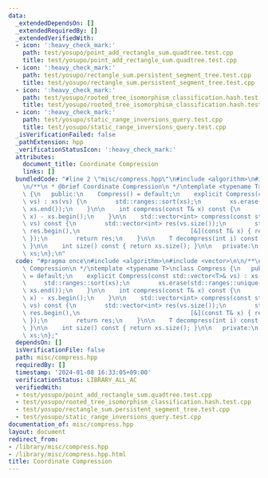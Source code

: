 ```yaml
---
data:
  _extendedDependsOn: []
  _extendedRequiredBy: []
  _extendedVerifiedWith:
  - icon: ':heavy_check_mark:'
    path: test/yosupo/point_add_rectangle_sum.quadtree.test.cpp
    title: test/yosupo/point_add_rectangle_sum.quadtree.test.cpp
  - icon: ':heavy_check_mark:'
    path: test/yosupo/rectangle_sum.persistent_segment_tree.test.cpp
    title: test/yosupo/rectangle_sum.persistent_segment_tree.test.cpp
  - icon: ':heavy_check_mark:'
    path: test/yosupo/rooted_tree_isomorphism_classification.hash.test.cpp
    title: test/yosupo/rooted_tree_isomorphism_classification.hash.test.cpp
  - icon: ':heavy_check_mark:'
    path: test/yosupo/static_range_inversions_query.test.cpp
    title: test/yosupo/static_range_inversions_query.test.cpp
  _isVerificationFailed: false
  _pathExtension: hpp
  _verificationStatusIcon: ':heavy_check_mark:'
  attributes:
    document_title: Coordinate Compression
    links: []
  bundledCode: "#line 2 \"misc/compress.hpp\"\n#include <algorithm>\n#include <vector>\n\
    \n/**\n * @brief Coordinate Compression\n */\ntemplate <typename T>\nclass Compress\
    \ {\n   public:\n    Compress() = default;\n    explicit Compress(const std::vector<T>&\
    \ vs) : xs(vs) {\n        std::ranges::sort(xs);\n        xs.erase(std::ranges::unique(xs).begin(),\
    \ xs.end());\n    }\n\n    int compress(const T& x) const {\n        return std::ranges::lower_bound(xs,\
    \ x) - xs.begin();\n    }\n\n    std::vector<int> compress(const std::vector<T>&\
    \ vs) const {\n        std::vector<int> res(vs.size());\n        std::ranges::transform(vs,\
    \ res.begin(),\n                               [&](const T& x) { return compress(x);\
    \ });\n        return res;\n    }\n\n    T decompress(int i) const { return xs[i];\
    \ }\n\n    int size() const { return xs.size(); }\n\n   private:\n    std::vector<T>\
    \ xs;\n};\n"
  code: "#pragma once\n#include <algorithm>\n#include <vector>\n\n/**\n * @brief Coordinate\
    \ Compression\n */\ntemplate <typename T>\nclass Compress {\n   public:\n    Compress()\
    \ = default;\n    explicit Compress(const std::vector<T>& vs) : xs(vs) {\n   \
    \     std::ranges::sort(xs);\n        xs.erase(std::ranges::unique(xs).begin(),\
    \ xs.end());\n    }\n\n    int compress(const T& x) const {\n        return std::ranges::lower_bound(xs,\
    \ x) - xs.begin();\n    }\n\n    std::vector<int> compress(const std::vector<T>&\
    \ vs) const {\n        std::vector<int> res(vs.size());\n        std::ranges::transform(vs,\
    \ res.begin(),\n                               [&](const T& x) { return compress(x);\
    \ });\n        return res;\n    }\n\n    T decompress(int i) const { return xs[i];\
    \ }\n\n    int size() const { return xs.size(); }\n\n   private:\n    std::vector<T>\
    \ xs;\n};"
  dependsOn: []
  isVerificationFile: false
  path: misc/compress.hpp
  requiredBy: []
  timestamp: '2024-01-08 16:33:05+09:00'
  verificationStatus: LIBRARY_ALL_AC
  verifiedWith:
  - test/yosupo/point_add_rectangle_sum.quadtree.test.cpp
  - test/yosupo/rooted_tree_isomorphism_classification.hash.test.cpp
  - test/yosupo/rectangle_sum.persistent_segment_tree.test.cpp
  - test/yosupo/static_range_inversions_query.test.cpp
documentation_of: misc/compress.hpp
layout: document
redirect_from:
- /library/misc/compress.hpp
- /library/misc/compress.hpp.html
title: Coordinate Compression
---
```

